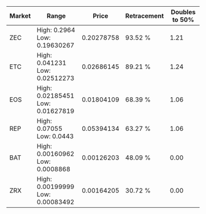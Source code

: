 | Market | Range | Price| Retracement | Doubles to 50% |
| --- | --- | --- | --- | --- |
| ZEC | High: 0.2964<br />Low: 0.19630267 | 0.20278758 | 93.52 % | 1.21 |
| ETC | High: 0.041231<br />Low: 0.02512273 | 0.02686145 | 89.21 % | 1.24 |
| EOS | High: 0.02185451<br />Low: 0.01627819 | 0.01804109 | 68.39 % | 1.06 |
| REP | High: 0.07055<br />Low: 0.0443 | 0.05394134 | 63.27 % | 1.06 |
| BAT | High: 0.00160962<br />Low: 0.0008868 | 0.00126203 | 48.09 % | 0.00 |
| ZRX | High: 0.00199999<br />Low: 0.00083492 | 0.00164205 | 30.72 % | 0.00 |
